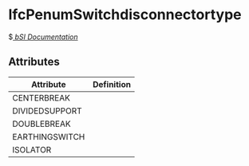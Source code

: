IfcPenumSwitchdisconnectortype
==============================
$[ _bSI
Documentation_](https://standards.buildingsmart.org/IFC/DEV/IFC4_2/FINAL/HTML/schema//pset/penum_switchdisconnectortype.htm)


Attributes
----------
| Attribute      | Definition   |
|----------------|--------------|
| CENTERBREAK    |              |
| DIVIDEDSUPPORT |              |
| DOUBLEBREAK    |              |
| EARTHINGSWITCH |              |
| ISOLATOR       |              |
